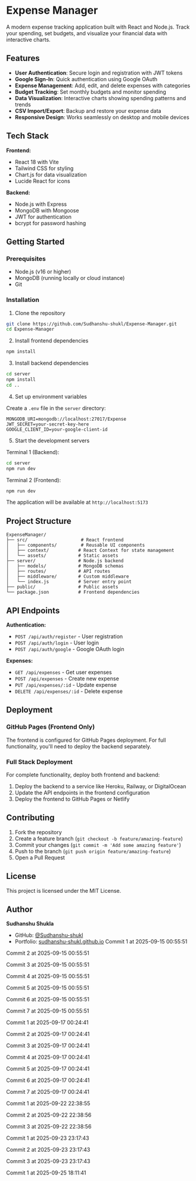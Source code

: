 # Expense Manager

A modern expense tracking application built with React and Node.js. Track your spending, set budgets, and visualize your financial data with interactive charts.

## Features

- **User Authentication**: Secure login and registration with JWT tokens
- **Google Sign-In**: Quick authentication using Google OAuth
- **Expense Management**: Add, edit, and delete expenses with categories
- **Budget Tracking**: Set monthly budgets and monitor spending
- **Data Visualization**: Interactive charts showing spending patterns and trends
- **CSV Import/Export**: Backup and restore your expense data
- **Responsive Design**: Works seamlessly on desktop and mobile devices

## Tech Stack

**Frontend:**
- React 18 with Vite
- Tailwind CSS for styling
- Chart.js for data visualization
- Lucide React for icons

**Backend:**
- Node.js with Express
- MongoDB with Mongoose
- JWT for authentication
- bcrypt for password hashing

## Getting Started

### Prerequisites

- Node.js (v16 or higher)
- MongoDB (running locally or cloud instance)
- Git

### Installation

1. Clone the repository
```bash
git clone https://github.com/Sudhanshu-shukl/Expense-Manager.git
cd Expense-Manager
```

2. Install frontend dependencies
```bash
npm install
```

3. Install backend dependencies
```bash
cd server
npm install
cd ..
```

4. Set up environment variables

Create a `.env` file in the `server` directory:
```env
MONGODB_URI=mongodb://localhost:27017/Expense
JWT_SECRET=your-secret-key-here
GOOGLE_CLIENT_ID=your-google-client-id
```

5. Start the development servers

Terminal 1 (Backend):
```bash
cd server
npm run dev
```

Terminal 2 (Frontend):
```bash
npm run dev
```

The application will be available at `http://localhost:5173`

## Project Structure

```
ExpenseManager/
├── src/                    # React frontend
│   ├── components/         # Reusable UI components
│   ├── context/           # React Context for state management
│   └── assets/            # Static assets
├── server/                # Node.js backend
│   ├── models/            # MongoDB schemas
│   ├── routes/            # API routes
│   ├── middleware/        # Custom middleware
│   └── index.js           # Server entry point
├── public/                # Public assets
└── package.json           # Frontend dependencies
```

## API Endpoints

**Authentication:**
- `POST /api/auth/register` - User registration
- `POST /api/auth/login` - User login
- `POST /api/auth/google` - Google OAuth login

**Expenses:**
- `GET /api/expenses` - Get user expenses
- `POST /api/expenses` - Create new expense
- `PUT /api/expenses/:id` - Update expense
- `DELETE /api/expenses/:id` - Delete expense

## Deployment

### GitHub Pages (Frontend Only)

The frontend is configured for GitHub Pages deployment. For full functionality, you'll need to deploy the backend separately.

### Full Stack Deployment

For complete functionality, deploy both frontend and backend:

1. Deploy the backend to a service like Heroku, Railway, or DigitalOcean
2. Update the API endpoints in the frontend configuration
3. Deploy the frontend to GitHub Pages or Netlify

## Contributing

1. Fork the repository
2. Create a feature branch (`git checkout -b feature/amazing-feature`)
3. Commit your changes (`git commit -m 'Add some amazing feature'`)
4. Push to the branch (`git push origin feature/amazing-feature`)
5. Open a Pull Request

## License

This project is licensed under the MIT License.

## Author

**Sudhanshu Shukla**
- GitHub: [@Sudhanshu-shukl](https://github.com/Sudhanshu-shukl)
- Portfolio: [sudhanshu-shukl.github.io](https://sudhanshu-shukl.github.io/portfolio)
Commit 1 at 2025-09-15 00:55:51

Commit 2 at 2025-09-15 00:55:51

Commit 3 at 2025-09-15 00:55:51

Commit 4 at 2025-09-15 00:55:51

Commit 5 at 2025-09-15 00:55:51

Commit 6 at 2025-09-15 00:55:51

Commit 7 at 2025-09-15 00:55:51

Commit 1 at 2025-09-17 00:24:41

Commit 2 at 2025-09-17 00:24:41

Commit 3 at 2025-09-17 00:24:41

Commit 4 at 2025-09-17 00:24:41

Commit 5 at 2025-09-17 00:24:41

Commit 6 at 2025-09-17 00:24:41

Commit 7 at 2025-09-17 00:24:41

Commit 1 at 2025-09-22 22:38:55

Commit 2 at 2025-09-22 22:38:56

Commit 3 at 2025-09-22 22:38:56

Commit 1 at 2025-09-23 23:17:43

Commit 2 at 2025-09-23 23:17:43

Commit 3 at 2025-09-23 23:17:43

Commit 1 at 2025-09-25 18:11:41
